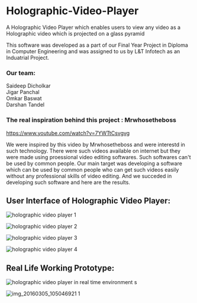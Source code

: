 # Holographic-Video-Player
A Holographic Video Player which enables users to view any video as a Holographic video which is projected on a glass pyramid

This software was developed as a part of our Final Year Project in Diploma in Computer Engineering and was assigned to us by L&T Infotech as an Induatrial Project.

### Our team:<br/>
  Saideep Dicholkar<br/>
  Jigar Panchal<br/>
  Omkar Baswat<br/>
  Darshan Tandel<br/>

### The real inspiration behind this project : Mrwhosetheboss
https://www.youtube.com/watch?v=7YWTtCsvgvg

We were inspired by this video by Mrwhosetheboss and were interestd in such technology. There were such videos available on internet but they were made using proessional video editing softwares. Such softwares can't be used by common people. Our main target was developing a software which can be used by common people who can get such videos easily without any professional skills of video editing. And we succeded in developing such software and here are the results.

## User Interface of Holographic Video Player:

![holographic video player 1](https://user-images.githubusercontent.com/30663492/30781455-aadf8b50-a13c-11e7-9267-fc22491c7196.png)

![holographic video player 2](https://user-images.githubusercontent.com/30663492/30781471-d6ac2464-a13c-11e7-9420-42b2d677df86.png)

![holographic video player 3](https://user-images.githubusercontent.com/30663492/30781477-fc8b680c-a13c-11e7-99ef-7092c781777b.png)

![holographic video player 4](https://user-images.githubusercontent.com/30663492/30781479-0de743c8-a13d-11e7-9d61-76bb3c7f5ced.png)

## Real Life Working Prototype:

![holographic video player in real time environment s](https://user-images.githubusercontent.com/30663492/30781540-341f6fec-a13e-11e7-9fb1-edf0e2f48c11.JPG)

![img_20160305_105046921 1](https://user-images.githubusercontent.com/30663492/30781755-4c5dc758-a142-11e7-8a6a-f2464cefb678.jpg)
